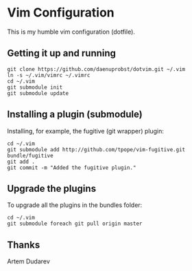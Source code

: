 Vim Configuration
=================
This is my humble vim configuration (dotfile).

Getting it up and running
-------------------------

```
git clone https://github.com/daenuprobst/dotvim.git ~/.vim
ln -s ~/.vim/vimrc ~/.vimrc
cd ~/.vim
git submodule init
git submodule update
```

Installing a plugin (submodule)
-------------------------------
Installing, for example, the fugitive (git wrapper) plugin:

```
cd ~/.vim
git submodule add http://github.com/tpope/vim-fugitive.git bundle/fugitive
git add .
git commit -m "Added the fugitive plugin."
```

Upgrade the plugins
-------------------
To upgrade all the plugins in the bundles folder:
```
cd ~/.vim
git submodule foreach git pull origin master
```

Thanks
------
Artem Dudarev
